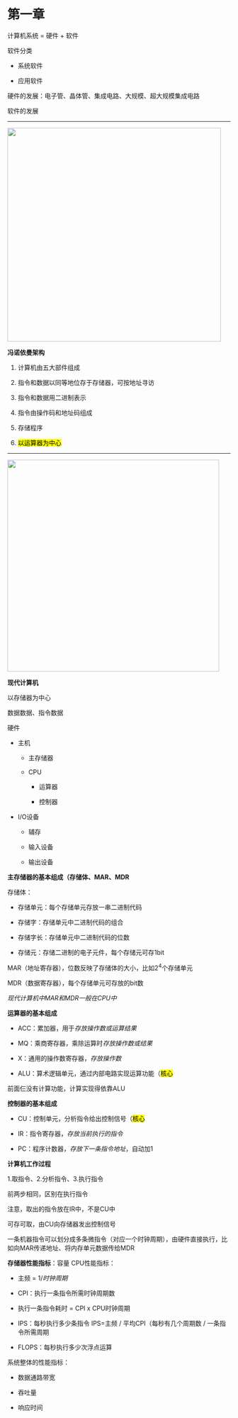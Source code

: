 # 第一章

计算机系统 = 硬件 + 软件

软件分类

- 系统软件

- 应用软件

硬件的发展：电子管、晶体管、集成电路、大规模、超大规模集成电路

软件的发展

---

<img title="" src="file:///C:/Users/jia'le/AppData/Roaming/marktext/images/2024-07-16-15-48-39-image.png" alt="" data-align="center" width="482">

**冯诺依曼架构**

1. 计算机由五大部件组成

2. 指令和数据以同等地位存于存储器，可按地址寻访

3. 指令和数据用二进制表示

4. 指令由操作码和地址码组成

5. 存储程序

6. <mark>以运算器为中心</mark>

---

<img title="" src="file:///C:/Users/jia'le/AppData/Roaming/marktext/images/2024-07-16-15-52-45-image.png" alt="" data-align="center" width="478">

**现代计算机**

以存储器为中心

数据数据、指令数据

硬件

- 主机
  
  - 主存储器
  
  - CPU
    
    - 运算器
    
    - 控制器

- I/O设备
  
  - 辅存
  
  - 输入设备
  
  - 输出设备

**主存储器的基本组成（存储体、MAR、MDR**

存储体：

- 存储单元：每个存储单元存放一串二进制代码

- 存储字：存储单元中二进制代码的组合

- 存储字长：存储单元中二进制代码的位数

- 存储元：存储二进制的电子元件，每个存储元可存1bit

MAR（地址寄存器），位数反映了存储体的大小，比如$2^4$个存储单元

MDR（数据寄存器），每个存储单元可存放的bit数

*现代计算机中MAR和MDR一般在CPU中*

**运算器的基本组成**

- ACC：累加器，用于*存放操作数或运算结果*

- MQ：乘商寄存器，乘除运算时*存放操作数或结果*

- X：通用的操作数寄存器，*存放操作数*

- ALU：算术逻辑单元，通过内部电路实现运算功能（<mark>核心</mark>

前面仨没有计算功能，计算实现得依靠ALU

**控制器的基本组成**

- CU：控制单元，分析指令给出控制信号（<mark>核心</mark>

- IR：指令寄存器，*存放当前执行的指令*

- PC：程序计数器，*存放下一条指令地址*，自动加1

**计算机工作过程**

1.取指令、2.分析指令、3.执行指令

前两步相同，区别在执行指令

注意，取出的指令放在IR中，不是CU中

可存可取，由CU向存储器发出控制信号

一条机器指令可以划分成多条微指令（对应一个时钟周期），由硬件直接执行，比如向MAR传递地址、将内存单元数据传给MDR

**存储器性能指标**：容量
CPU性能指标：

- 主频 = $1/ 时钟周期$

- CPI：执行一条指令所需时钟周期数

- 执行一条指令耗时 = CPI x CPU时钟周期

- IPS：每秒执行多少条指令 IPS=主频 / 平均CPI（每秒有几个周期数 / 一条指令所需周期

- FLOPS：每秒执行多少次浮点运算

系统整体的性能指标：

- 数据通路带宽

- 吞吐量

- 响应时间
